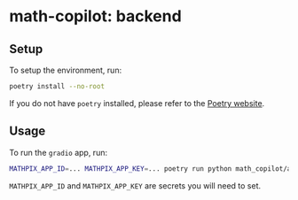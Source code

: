 # math-copilot: backend

## Setup

To setup the environment, run:

```bash
poetry install --no-root
```

If you do not have `poetry` installed, please refer to the [Poetry website](https://python-poetry.org/docs/#installation).

## Usage

To run the `gradio` app, run:

```bash
MATHPIX_APP_ID=... MATHPIX_APP_KEY=... poetry run python math_copilot/app.p
```

`MATHPIX_APP_ID` and `MATHPIX_APP_KEY` are secrets you will need to set.
